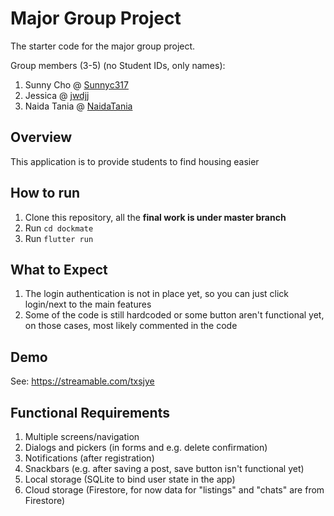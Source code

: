 # Major Group Project
The starter code for the major group project.

Group members (3-5) (no Student IDs, only names):
1. Sunny Cho @ [Sunnyc317](https://github.com/Sunnyc317)
2. Jessica @ [jwdjj](https://github.com/jwdjj)
3. Naida Tania @ [NaidaTania](https://github.com/NaidaTania)

## Overview
This application is to provide students to find housing easier

## How to run

1. Clone this repository, all the **final work is under master branch**
2. Run `cd dockmate`
3. Run `flutter run`

## What to Expect

1. The login authentication is not in place yet, so you can just click login/next to the main features
2. Some of the code is still hardcoded or some button aren't functional yet, on those cases, most likely commented in the code

## Demo

See: https://streamable.com/txsjye

## Functional Requirements

1. Multiple screens/navigation
2. Dialogs and pickers (in forms and e.g. delete confirmation)
3. Notifications (after registration)
4. Snackbars (e.g. after saving a post, save button isn't functional yet)
5. Local storage (SQLite to bind user state in the app)
6. Cloud storage (Firestore, for now data for "listings" and "chats" are from Firestore)